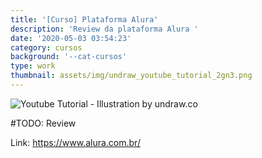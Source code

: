 ```yaml
---
title: '[Curso] Plataforma Alura'
description: 'Review da plataforma Alura '
date: '2020-05-03 03:54:23'
category: cursos
background: '--cat-cursos'
type: work
thumbnail: assets/img/undraw_youtube_tutorial_2gn3.png
---
```

![Youtube Tutorial - Illustration by undraw.co](assets/img/undraw_youtube_tutorial_2gn3.png "Youtube Tutorial - Illustration by undraw.co")

\#TODO: Review

Link: <https://www.alura.com.br/>
